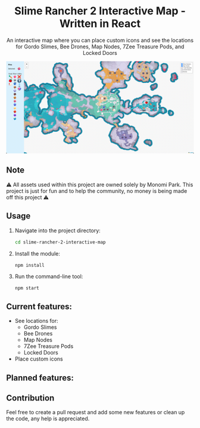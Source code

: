 <div align="center">
    <h1 align = "center">Slime Rancher 2 Interactive Map - Written in React</h1>
</div>
<p align="center">
  An interactive map where you can place custom icons and see the locations for Gordo Slimes, Bee Drones, Map Nodes, 7Zee Treasure Pods, and Locked Doors
</p>

![Map Example](./assets/readme/map-example.png)

## Note
⚠️ All assets used within this project are owned solely by Monomi Park. This project is just for fun and to help the community, no money is being made off this project ⚠️ 

## Usage
1. Navigate into the project directory:
    ```bash
    cd slime-rancher-2-interactive-map
    ```
2. Install the module:
    ```bash
    npm install
    ```
3. Run the command-line tool:
    ```
    npm start
    ```
    
## Current features:
- See locations for:
  - Gordo Slimes
  - Bee Drones
  - Map Nodes
  - 7Zee Treasure Pods
  - Locked Doors
- Place custom icons

## Planned features:

## Contribution
Feel free to create a pull request and add some new features or clean up the code, any help is appreciated.
